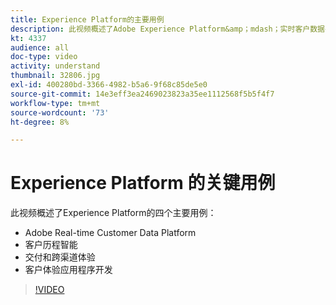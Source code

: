 ```yaml
---
title: Experience Platform的主要用例
description: 此视频概述了Adobe Experience Platform&amp；mdash；实时客户数据平台、客户历程智能、交付和跨渠道体验以及客户体验应用程序开发的四个关键用例。
kt: 4337
audience: all
doc-type: video
activity: understand
thumbnail: 32806.jpg
exl-id: 400280bd-3366-4982-b5a6-9f68c85de5e0
source-git-commit: 14e3eff3ea2469023823a35ee1112568f5b5f4f7
workflow-type: tm+mt
source-wordcount: '73'
ht-degree: 8%

---
```


# Experience Platform 的关键用例

此视频概述了Experience Platform的四个主要用例：

* Adobe Real-time Customer Data Platform
* 客户历程智能
* 交付和跨渠道体验
* 客户体验应用程序开发

>[!VIDEO](https://video.tv.adobe.com/v/32806?quality=12&learn=on)
